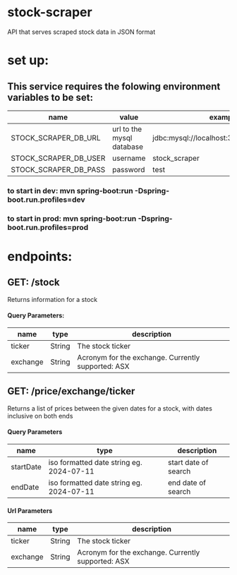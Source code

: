 # stock-scraper
API that serves scraped stock data in JSON format


# set up:

## This service requires the folowing environment variables to be set:
|name|value|example|
|----|----|----|
|STOCK_SCRAPER_DB_URL|url to the mysql database|jdbc:mysql://localhost:3306/stock_scraper|
|STOCK_SCRAPER_DB_USER|username|stock_scraper|
|STOCK_SCRAPER_DB_PASS|password|test|

### to start in dev: mvn spring-boot:run -Dspring-boot.run.profiles=dev
### to start in prod: mvn spring-boot:run -Dspring-boot.run.profiles=prod

# endpoints: 

## GET: /stock
Returns information for a stock 
#### Query Parameters:
|name|type|description|
|----|----|-----------|
|ticker|String|The stock ticker|
|exchange|String|Acronym for the exchange. Currently supported: ASX|
## GET: /price/exchange/ticker
Returns a list of prices between the given dates for a stock, with dates inclusive on both ends
#### Query Parameters
|name|type|description|
|---|---|---|
|startDate|iso formatted date string eg. 2024-07-11|start date of search|
|endDate|iso formatted date string eg. 2024-07-11|end date of search|
#### Url Parameters
|name|type|description|
|----|----|-----------|
|ticker|String|The stock ticker|
|exchange|String|Acronym for the exchange. Currently supported: ASX|